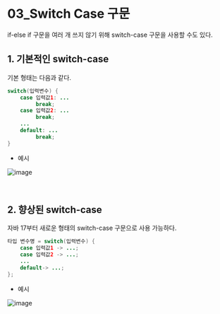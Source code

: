 # 03_Switch Case 구문

if-else if 구문을 여러 개 쓰지 않기 위해 switch-case 구문을 사용할 수도 있다.

## 1. 기본적인 switch-case

기본 형태는 다음과 같다.

```java
switch(입력변수) {
    case 입력값1: ...
         break;
    case 입력값2: ...
         break;
    ...
    default: ...
         break;
}
```

- 예시

![image](https://user-images.githubusercontent.com/93081720/212358478-837c704f-a8bc-45dc-ba88-b008c9742257.png)

<br>

## 2. 향상된 switch-case

자바 17부터 새로운 형태의 switch-case 구문으로 사용 가능하다.

```java
타입 변수명 = switch(입력변수) {
    case 입력값1 -> ...;
    case 입력값2 -> ...;
    ...
    default-> ...;
};
```

- 예시

![image](https://user-images.githubusercontent.com/93081720/212358176-fd13a3c7-fc90-4463-9483-b9688098a234.png)